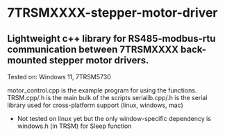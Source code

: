 # 7TRSMXXXX-stepper-motor-driver

## Lightweight c++ library for RS485-modbus-rtu communication between 7TRSMXXXX back-mounted stepper motor drivers.
Tested on: Windows 11, 7TRSM5730

motor_control.cpp is the example program for using the functions.
TRSM.cpp/.h is the main bulk of the scripts
serialib.cpp/.h is the serial library used for cross-platform support (linux, windows, mac)

- Not tested on linux yet but the only window-specific dependency is windows.h (in TRSM) for Sleep function
